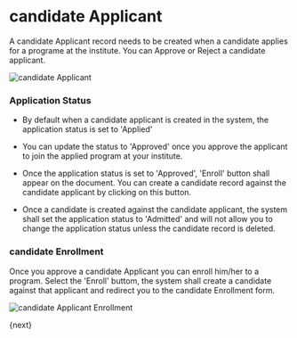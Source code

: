 # candidate Applicant

A candidate Applicant record needs to be created when a candidate applies for a programe at the institute.
You can Approve or Reject a candidate applicant.

<img class="screenshot" alt="candidate Applicant" src="{{url_prefix}}/assets/img/candidate/candidate-applicant.png">

### Application Status

- By default when a candidate applicant is created in the system, the application status is set to 'Applied'

- You can update the status to 'Approved' once you approve the applicant to join the applied program at your institute.

- Once the application status is set to 'Approved', 'Enroll' button shall appear on the document. 
	You can create a candidate record against the candidate applicant by clicking on this button.
	
- Once a candidate is created against the candidate applicant, the system shall set the application status to 'Admitted' 
	and will not allow you to change the application status unless the candidate record is deleted.

### candidate Enrollment

Once you approve a candidate Applicant you can enroll him/her to a program. Select the 'Enroll' buttom,
the system shall create a candidate against that applicant and redirect you to the candidate Enrollment form.

<img class="screenshot" alt="candidate Applicant Enrollment" src="{{url_prefix}}/assets/img/candidate/candidate-applicant-enroll.png">

{next}